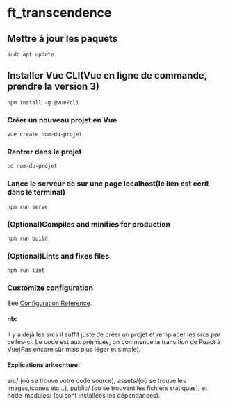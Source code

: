 # ft_transcendence

## Mettre à jour les paquets
```
sudo apt update
```

## Installer Vue CLI(Vue en ligne de commande, prendre la version 3)
```
npm install -g @vue/cli
```

### Créer un nouveau projet en Vue
```
vue create nom-du-projet
```

### Rentrer dans le projet
```
cd nom-du-projet
```

### Lance le serveur de sur une page localhost(le lien est écrit dans le terminal)
```
npm run serve
```

### (Optional)Compiles and minifies for production
```
npm run build
```

### (Optional)Lints and fixes files
```
npm run lint
```

### Customize configuration
See [Configuration Reference](https://cli.vuejs.org/config/).

#### nb:
Il y a déjà les srcs il suffit juste de créer un projet et remplacer les srcs par celles-ci.
Le code est aux prémices, on commence la transition de React à Vue(Pas encore sûr mais plus léger et simple).

#### Explications aritechture:
src/ (où se trouve votre code source),
assets/(où se trouve les images,icones etc...),
public/ (où se trouvent les fichiers statiques), 
et node_modules/ (où sont installées les dépendances).


